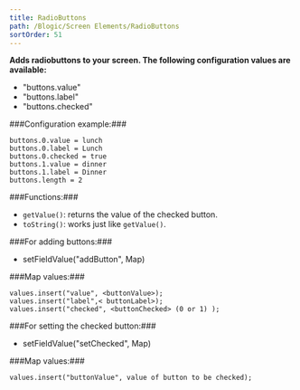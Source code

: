 ```yaml
---
title: RadioButtons
path: /Blogic/Screen Elements/RadioButtons
sortOrder: 51
---
```



   
**Adds radiobuttons to your screen. The following configuration values are available:**   



- "buttons.value"
- "buttons.label"
- "buttons.checked"





###Configuration example:###
    
    buttons.0.value = lunch
    buttons.0.label = Lunch
    buttons.0.checked = true
    buttons.1.value = dinner
    buttons.1.label = Dinner
    buttons.length = 2
    



###Functions:###


- `getValue()`: returns the value of the checked button.
- `toString()`: works just like `getValue()`.




###For adding buttons:###


- setFieldValue("addButton", Map)




###Map values:###

    values.insert("value", <buttonValue>);
    values.insert("label",< buttonLabel>);
    values.insert("checked", <buttonChecked> (0 or 1) );
    



###For setting the checked button:###


- setFieldValue("setChecked", Map)




###Map values:###

    values.insert("buttonValue", value of button to be checked);


